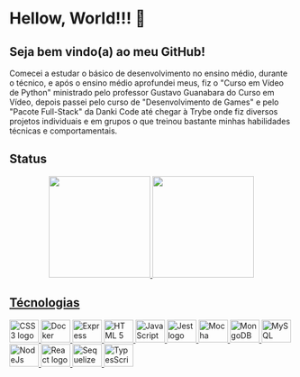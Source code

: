 # Hellow, World!!! 🚀

## Seja bem vindo(a) ao meu GitHub!

Comecei a estudar o básico de desenvolvimento no ensino médio, durante o técnico, e após o ensino médio aprofundei meus, fiz o "Curso em Vídeo de Python" ministrado pelo professor Gustavo Guanabara do Curso em Vídeo, depois passei pelo curso de "Desenvolvimento de Games" e pelo "Pacote Full-Stack" da Danki Code até chegar à Trybe onde fiz diversos projetos individuais e em grupos o que treinou bastante minhas habilidades técnicas e comportamentais.

## Status

<div align="center">
  <a href="https://github.com/JVLENNY10">
  <img height="180em" src="https://github-readme-stats.vercel.app/api?username=JVLENNY10&show_icons=true&theme=dracula&include_all_commits=true&count_private=true"/>
  <img height="180em" src="https://github-readme-stats.vercel.app/api/top-langs/?username=JVLENNY10&layout=compact&langs_count=7&theme=dracula"/>
</div>

## Técnologias

<div align="left">
  <img src="https://cdn.jsdelivr.net/gh/devicons/devicon/icons/css3/css3-original.svg" height="40" width="52" alt="CSS 3 logo"  />
  <img src="https://cdn.jsdelivr.net/gh/devicons/devicon/icons/docker/docker-original.svg" height="40" width="52" alt="Docker logo"  />
  <img src="https://cdn.jsdelivr.net/gh/devicons/devicon/icons/express/express-original.svg" height="40" width="52" alt="Express logo"  />
  <img src="https://cdn.jsdelivr.net/gh/devicons/devicon/icons/html5/html5-original.svg" height="40" width="52" alt="HTML 5 logo"  />
  <img src="https://cdn.jsdelivr.net/gh/devicons/devicon/icons/javascript/javascript-original.svg" height="40" width="52" alt="JavaScript logo"  />
  <img src="https://cdn.jsdelivr.net/gh/devicons/devicon/icons/jest/jest-plain.svg" height="40" width="52" alt="Jest logo"  />
  <img src="https://cdn.jsdelivr.net/gh/devicons/devicon/icons/mocha/mocha-plain.svg" height="40" width="52" alt="Mocha logo"  />
  <img src="https://cdn.jsdelivr.net/gh/devicons/devicon/icons/mongodb/mongodb-original.svg" height="40" width="52" alt="MongoDB logo"  />
  <img src="https://cdn.jsdelivr.net/gh/devicons/devicon/icons/mysql/mysql-original.svg" height="40" width="52" alt="MySQL logo"  />
  <img src="https://cdn.jsdelivr.net/gh/devicons/devicon/icons/nodejs/nodejs-original.svg" height="40" width="52" alt="NodeJs logo"  />
  <img src="https://cdn.jsdelivr.net/gh/devicons/devicon/icons/react/react-original.svg" height="40" width="52" alt="React logo"  />
  <img src="https://cdn.jsdelivr.net/gh/devicons/devicon/icons/sequelize/sequelize-original.svg" height="40" width="52" alt="Sequelize logo"  />
  <img src="https://cdn.jsdelivr.net/gh/devicons/devicon/icons/typescript/typescript-original.svg" height="40" width="52" alt="TypesScript logo"  />
</div>
